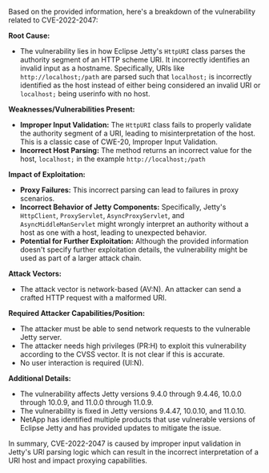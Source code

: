 Based on the provided information, here's a breakdown of the vulnerability related to CVE-2022-2047:

**Root Cause:**

*   The vulnerability lies in how Eclipse Jetty's `HttpURI` class parses the authority segment of an HTTP scheme URI. It incorrectly identifies an invalid input as a hostname. Specifically, URIs like `http://localhost;/path` are parsed such that `localhost;` is incorrectly identified as the host instead of either being considered an invalid URI or `localhost;` being userinfo with no host.

**Weaknesses/Vulnerabilities Present:**

*   **Improper Input Validation:** The `HttpURI` class fails to properly validate the authority segment of a URI, leading to misinterpretation of the host. This is a classic case of CWE-20, Improper Input Validation.
*   **Incorrect Host Parsing:** The method returns an incorrect value for the host, `localhost;` in the example `http://localhost;/path`

**Impact of Exploitation:**

*   **Proxy Failures:** This incorrect parsing can lead to failures in proxy scenarios.
*   **Incorrect Behavior of Jetty Components:** Specifically, Jetty's `HttpClient`, `ProxyServlet`, `AsyncProxyServlet`, and `AsyncMiddleManServlet` might wrongly interpret an authority without a host as one with a host, leading to unexpected behavior.
*   **Potential for Further Exploitation:** Although the provided information doesn't specify further exploitation details, the vulnerability might be used as part of a larger attack chain.

**Attack Vectors:**

*   The attack vector is network-based (AV:N). An attacker can send a crafted HTTP request with a malformed URI.

**Required Attacker Capabilities/Position:**

*   The attacker must be able to send network requests to the vulnerable Jetty server.
*   The attacker needs high privileges (PR:H) to exploit this vulnerability according to the CVSS vector. It is not clear if this is accurate.
*   No user interaction is required (UI:N).

**Additional Details:**

*   The vulnerability affects Jetty versions 9.4.0 through 9.4.46, 10.0.0 through 10.0.9, and 11.0.0 through 11.0.9.
*   The vulnerability is fixed in Jetty versions 9.4.47, 10.0.10, and 11.0.10.
*   NetApp has identified multiple products that use vulnerable versions of Eclipse Jetty and has provided updates to mitigate the issue.

In summary, CVE-2022-2047 is caused by improper input validation in Jetty's URI parsing logic which can result in the incorrect interpretation of a URI host and impact proxying capabilities.